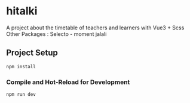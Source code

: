 # hitalki

A project about the timetable of teachers and learners with Vue3 + Scss
Other Packages : Selecto - moment jalali

## Project Setup

```sh
npm install
```

### Compile and Hot-Reload for Development

```sh
npm run dev
```
